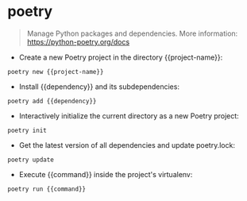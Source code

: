 # poetry

> Manage Python packages and dependencies.
> More information: <https://python-poetry.org/docs>

- Create a new Poetry project in the directory {{project-name}}:

`poetry new {{project-name}}`

- Install {{dependency}} and its subdependencies:

`poetry add {{dependency}}`

- Interactively initialize the current directory as a new Poetry project:

`poetry init`

- Get the latest version of all dependencies and update poetry.lock:

`poetry update`

- Execute {{command}} inside the project's virtualenv:

`poetry run {{command}}`

